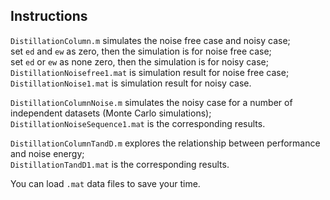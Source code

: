 
## Instructions

``DistillationColumn.m`` simulates the noise free case and noisy case;  
set `ed` and `ew` as zero, then the simulation is for noise free case;  
set `ed` or `ew` as none zero,  then the simulation is for noisy case;  
``DistillationNoisefree1.mat`` is simulation result for noise free case;  
``DistillationNoise1.mat`` is simulation result for noisy case.


``DistillationColumnNoise.m`` simulates the noisy case for a number of independent datasets (Monte Carlo simulations);  
``DistillationNoiseSequence1.mat`` is the corresponding results.

``DistillationColumnTandD.m`` explores the relationship between performance and noise energy;   
``DistillationTandD1.mat`` is the corresponding results.

You can load ``.mat`` data files to save your time.

